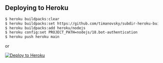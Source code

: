 ## Deploying to Heroku

```bash
$ heroku buildpacks:clear
$ heroku buildpacks:set https://github.com/timanovsky/subdir-heroku-buildpack
$ heroku buildpacks:add heroku/nodejs
$ heroku config:set PROJECT_PATH=nodejs/18.bot-authentication
$ heroku push heroku main
```
or

[![Deploy to Heroku](https://www.herokucdn.com/deploy/button.svg)](https://heroku.com/deploy)
